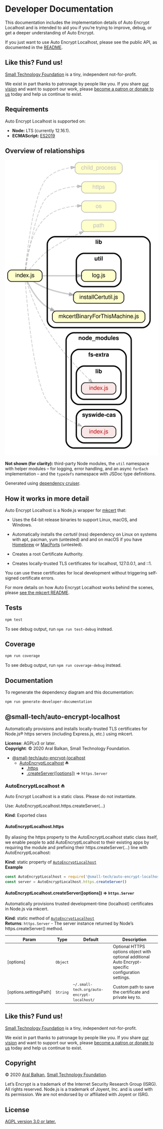 # Developer Documentation

This documentation includes the implementation details of Auto Encrypt Localhost and is intended to aid you if you’re trying to improve, debug, or get a deeper understanding of Auto Encrypt.

If you just want to use Auto Encrypt Localhost, please see the public API, as documented in the [README](readme.md).

## Like this? Fund us!

[Small Technology Foundation](https://small-tech.org) is a tiny, independent not-for-profit.

We exist in part thanks to patronage by people like you. If you share [our vision](https://small-tech.org/about/#small-technology) and want to support our work, please [become a patron or donate to us](https://small-tech.org/fund-us) today and help us continue to exist.

## Requirements

Auto Encrypt Localhost is supported on:

  - __Node:__ LTS (currently 12.16.1).
  - __ECMAScript:__ [ES2019](https://node.green/#ES2019)

## Overview of relationships

![Dependency relationship diagram for Auto Correct](artefacts/dependency-graph.svg)

__Not shown (for clarity):__ third-party Node modules, the `util` namespace with helper modules – for logging, error handling, and an async `forEach` implementation – and the `typedefs` namespace with JSDoc type definitions.

Generated using [dependency cruiser](https://github.com/sverweij/dependency-cruiser).

## How it works in more detail

Auto Encrypt Localhost is a Node.js wrapper for [mkcert](https://github.com/FiloSottile/mkcert/) that:

  * Uses the 64-bit release binaries to support Linux, macOS, and Windows.

  * Automatically installs the _certutil_ (nss) dependency on Linux on systems with apt, pacman, yum (untested) and  and on macOS if you have [Homebrew](https://brew.sh) or [MacPorts](https://www.macports.org/) (untested).

  * Creates a root Certificate Authority.

  * Creates locally-trusted TLS certificates for localhost, 127.0.0.1, and ::1.

You can use these certificates for local development without triggering self-signed certificate errors.

For more details on how Auto Encrypt Localhost works behind the scenes, please [see the mkcert README](https://github.com/FiloSottile/mkcert/blob/master/README.md).

## Tests

```sh
npm test
```

To see debug output, run `npm run test-debug` instead.

## Coverage

```sh
npm run coverage
```

To see debug output, run `npm run coverage-debug` instead.

## Documentation

To regenerate the dependency diagram and this documentation:

```sh
npm run generate-developer-documentation
```

<a name="module_@small-tech/auto-encrypt-localhost"></a>

## @small-tech/auto-encrypt-localhost
Automatically provisions and installs locally-trusted TLS certificates for Node.js® https servers
(including Express.js, etc.) using mkcert.

**License**: AGPLv3 or later.  
**Copyright**: © 2020 Aral Balkan, Small Technology Foundation.  

* [@small-tech/auto-encrypt-localhost](#module_@small-tech/auto-encrypt-localhost)
    * [AutoEncryptLocalhost](#exp_module_@small-tech/auto-encrypt-localhost--AutoEncryptLocalhost) ⏏
        * [.https](#module_@small-tech/auto-encrypt-localhost--AutoEncryptLocalhost.https)
        * [.createServer([options])](#module_@small-tech/auto-encrypt-localhost--AutoEncryptLocalhost.createServer) ⇒ <code>https.Server</code>

<a name="exp_module_@small-tech/auto-encrypt-localhost--AutoEncryptLocalhost"></a>

### AutoEncryptLocalhost ⏏
Auto Encrypt Localhost is a static class. Please do not instantiate.

Use: AutoEncryptLocalhost.https.createServer(…)

**Kind**: Exported class  
<a name="module_@small-tech/auto-encrypt-localhost--AutoEncryptLocalhost.https"></a>

#### AutoEncryptLocalhost.https
By aliasing the https property to the AutoEncryptLocalhost static class itself, we enable
people to add AutoEncryptLocalhost to their existing apps by requiring the module
and prefixing their https.createServer(…) line with AutoEncryptLocalhost:

**Kind**: static property of [<code>AutoEncryptLocalhost</code>](#exp_module_@small-tech/auto-encrypt-localhost--AutoEncryptLocalhost)  
**Example**  
```js
const AutoEncryptLocalhost = require('@small-tech/auto-encrypt-localhost')
const server = AutoEncryptLocalhost.https.createServer()
```
<a name="module_@small-tech/auto-encrypt-localhost--AutoEncryptLocalhost.createServer"></a>

#### AutoEncryptLocalhost.createServer([options]) ⇒ <code>https.Server</code>
Automatically provisions trusted development-time (localhost) certificates in Node.js via mkcert.

**Kind**: static method of [<code>AutoEncryptLocalhost</code>](#exp_module_@small-tech/auto-encrypt-localhost--AutoEncryptLocalhost)  
**Returns**: <code>https.Server</code> - The server instance returned by Node’s https.createServer() method.  

| Param | Type | Default | Description |
| --- | --- | --- | --- |
| [options] | <code>Object</code> |  | Optional HTTPS options object with optional additional                                           Auto Encrypt-specific configuration settings. |
| [options.settingsPath] | <code>String</code> | <code>~/.small-tech.org/auto-encrypt-localhost/</code> | Custom path to save the certificate and private key to. |


## Like this? Fund us!

[Small Technology Foundation](https://small-tech.org) is a tiny, independent not-for-profit.

We exist in part thanks to patronage by people like you. If you share [our vision](https://small-tech.org/about/#small-technology) and want to support our work, please [become a patron or donate to us](https://small-tech.org/fund-us) today and help us continue to exist.

## Copyright

&copy; 2020 [Aral Balkan](https://ar.al), [Small Technology Foundation](https://small-tech.org).

Let’s Encrypt is a trademark of the Internet Security Research Group (ISRG). All rights reserved. Node.js is a trademark of Joyent, Inc. and is used with its permission. We are not endorsed by or affiliated with Joyent or ISRG.

## License

[AGPL version 3.0 or later.](https://www.gnu.org/licenses/agpl-3.0.en.html)

